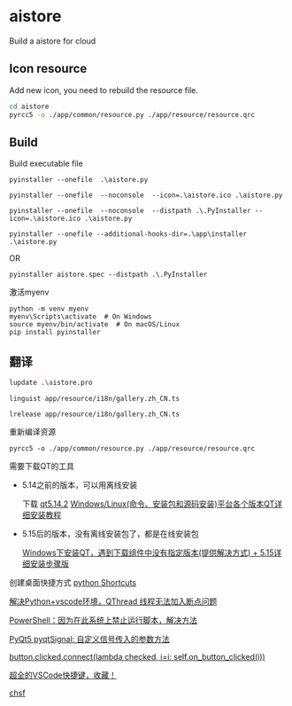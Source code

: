 <!--
 * @Author: Firmin.Sun fmsunyh@gmail.com
 * @Date: 2024-06-14 18:28:18
 * @LastEditors: Firmin.Sun fmsunyh@gmail.com
 * @LastEditTime: 2024-07-05 14:34:24
 * @FilePath: \aistore\README.md
 * @Description: Content of readme
-->
# aistore
Build a aistore for cloud

## Icon resource

Add new icon, you need to rebuild the resource file.
```bash
cd aistore
pyrcc5 -o ./app/common/resource.py ./app/resource/resource.qrc
```

## Build
Build executable file 
```
pyinstaller --onefile  .\aistore.py
```

```
pyinstaller --onefile  --noconsole  --icon=.\aistore.ico .\aistore.py
```

```
pyinstaller --onefile  --noconsole  --distpath .\.PyInstaller --icon=.\aistore.ico .\aistore.py
```

```
pyinstaller --onefile --additional-hooks-dir=.\app\installer .\aistore.py
```

OR
```
pyinstaller aistore.spec --distpath .\.PyInstaller
```



激活myenv
```
python -m venv myenv
myenv\Scripts\activate  # On Windows
source myenv/bin/activate  # On macOS/Linux
pip install pyinstaller

```

## 翻译
```sh
lupdate .\aistore.pro
```

```
linguist app/resource/i18n/gallery.zh_CN.ts
```


```
lrelease app/resource/i18n/gallery.zh_CN.ts
```

重新编译资源
```
pyrcc5 -o ./app/common/resource.py ./app/resource/resource.qrc
```

需要下载QT的工具

- 5.14之前的版本，可以用离线安装

    下载  [qt5.14.2](https://download.qt.io/archive/qt/5.14/5.14.2/qt-opensource-windows-x86-5.14.2.exe)
    [Windows/Linux(命令、安装包和源码安装)平台各个版本QT详细安装教程](https://blog.csdn.net/new9232/article/details/132590691)


- 5.15后的版本，没有离线安装包了，都是在线安装包

    [Windows下安装QT，遇到下载组件中没有指定版本(提供解决方式) + 5.15详细安装步骤版](https://blog.csdn.net/qq_38141255/article/details/136968221)

创建桌面快捷方式
[python Shortcuts](https://winshell.readthedocs.io/en/latest/shortcuts.html)


[解决Python+vscode环境，QThread 线程无法加入断点问题](https://blog.csdn.net/kanbang/article/details/133808155)

[PowerShell：因为在此系统上禁止运行脚本，解决方法](https://syxdevcode.github.io/2021/09/04/PowerShell%EF%BC%9A%E5%9B%A0%E4%B8%BA%E5%9C%A8%E6%AD%A4%E7%B3%BB%E7%BB%9F%E4%B8%8A%E7%A6%81%E6%AD%A2%E8%BF%90%E8%A1%8C%E8%84%9A%E6%9C%AC%EF%BC%8C%E8%A7%A3%E5%86%B3%E6%96%B9%E6%B3%95/)


[PyQt5 pyqtSignal: 自定义信号传入的参数方法](https://blog.csdn.net/qq_39560620/article/details/105711799)


[button.clicked.connect(lambda checked, i=i: self.on_button_clicked(i))](https://stackoverflow.com/questions/35819538/using-lambda-expression-to-connect-slots-in-pyqt)

[超全的VSCode快捷键，收藏！](https://juejin.cn/post/7258140838139641917)

[chsf](https://github.com/ods-im/CuteHttpFileServer)